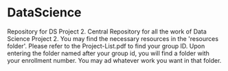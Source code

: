 # DataScience
Repository for DS Project 2.
Central Repository for all the work of Data Science Project 2. 
You may find the necessary resources in the 'resources folder'.
Please refer to the Project-List.pdf to find your group ID.
Upon entering the folder named after your group id, you will find a folder with your enrollment number. You may ad whatever work you want in that folder. 
